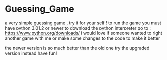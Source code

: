 # Guessing_Game
a very simple guessing game , try it for your self !
to run the game you must have python 3.01.2 or newer 
to download the python interpreter go to : https://www.python.org/downloads/
i would love if someone wanted to right another game with me or make some changes to the code to make it better




the newer version is so much better than the old one try the upgraded version instead
have fun!
